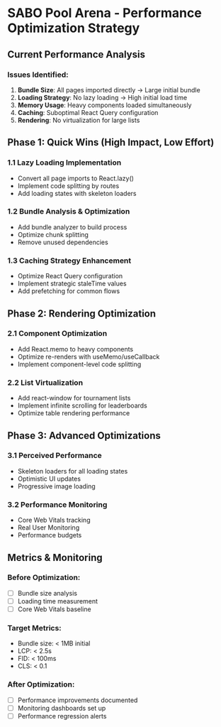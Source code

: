# SABO Pool Arena - Performance Optimization Strategy

## Current Performance Analysis

### Issues Identified:
1. **Bundle Size**: All pages imported directly → Large initial bundle
2. **Loading Strategy**: No lazy loading → High initial load time  
3. **Memory Usage**: Heavy components loaded simultaneously
4. **Caching**: Suboptimal React Query configuration
5. **Rendering**: No virtualization for large lists

## Phase 1: Quick Wins (High Impact, Low Effort)

### 1.1 Lazy Loading Implementation
- Convert all page imports to React.lazy()
- Implement code splitting by routes
- Add loading states with skeleton loaders

### 1.2 Bundle Analysis & Optimization
- Add bundle analyzer to build process
- Optimize chunk splitting
- Remove unused dependencies

### 1.3 Caching Strategy Enhancement
- Optimize React Query configuration
- Implement strategic staleTime values
- Add prefetching for common flows

## Phase 2: Rendering Optimization

### 2.1 Component Optimization
- Add React.memo to heavy components
- Optimize re-renders with useMemo/useCallback
- Implement component-level code splitting

### 2.2 List Virtualization
- Add react-window for tournament lists
- Implement infinite scrolling for leaderboards
- Optimize table rendering performance

## Phase 3: Advanced Optimizations

### 3.1 Perceived Performance
- Skeleton loaders for all loading states
- Optimistic UI updates
- Progressive image loading

### 3.2 Performance Monitoring
- Core Web Vitals tracking
- Real User Monitoring
- Performance budgets

## Metrics & Monitoring

### Before Optimization:
- [ ] Bundle size analysis
- [ ] Loading time measurement
- [ ] Core Web Vitals baseline

### Target Metrics:
- Bundle size: < 1MB initial
- LCP: < 2.5s
- FID: < 100ms
- CLS: < 0.1

### After Optimization:
- [ ] Performance improvements documented
- [ ] Monitoring dashboards set up
- [ ] Performance regression alerts